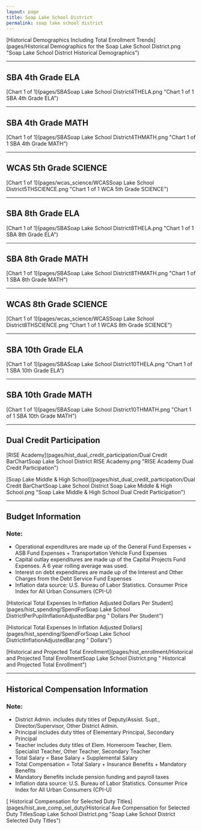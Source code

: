 ```yaml
---
layout: page
title: Soap Lake School District
permalink: soap lake school district
---
```



[Historical Demographics Including Total Enrollment Trends](pages/Historical Demographics for the Soap Lake School District.png "Soap Lake School District Historical Demographics")

___

## SBA 4th Grade ELA

[Chart 1 of 1](pages/SBASoap Lake School District4THELA.png "Chart 1 of 1 SBA 4th Grade ELA")


___

## SBA 4th Grade MATH

[Chart 1 of 1](pages/SBASoap Lake School District4THMATH.png "Chart 1 of 1 SBA 4th Grade MATH")


___

## WCAS 5th Grade SCIENCE

[Chart 1 of 1](pages/wcas_science/WCASSoap Lake School District5THSCIENCE.png "Chart 1 of 1 WCA 5th Grade SCIENCE")


___

## SBA 8th Grade ELA

[Chart 1 of 1](pages/SBASoap Lake School District8THELA.png "Chart 1 of 1 SBA 8th Grade ELA")


___

## SBA 8th Grade MATH

[Chart 1 of 1](pages/SBASoap Lake School District8THMATH.png "Chart 1 of 1 SBA 8th Grade MATH")


___

## WCAS 8th Grade SCIENCE

[Chart 1 of 1](pages/wcas_science/WCASSoap Lake School District8THSCIENCE.png "Chart 1 of 1 WCAS 8th Grade SCIENCE")


___

## SBA 10th Grade ELA

[Chart 1 of 1](pages/SBASoap Lake School District10THELA.png "Chart 1 of 1 SBA 10th Grade ELA")


___

## SBA 10th Grade MATH

[Chart 1 of 1](pages/SBASoap Lake School District10THMATH.png "Chart 1 of 1 SBA 10th Grade MATH")


___

## Dual Credit Participation

[RISE Academy](pages/hist_dual_credit_participation/Dual Credit BarChartSoap Lake School District RISE Academy.png "RISE Academy Dual Credit Participation")

[Soap Lake Middle & High School](pages/hist_dual_credit_participation/Dual Credit BarChartSoap Lake School District Soap Lake Middle & High School.png "Soap Lake Middle & High School Dual Credit Participation")


___

## Budget Information
### Note:
- Operational expenditures are made up of the General Fund Expenses + ASB Fund Expenses + Transportation Vehicle Fund Expenses
- Capital outlay expenditures are made up of the Capital Projects Fund Expenses. A 6 year rolling average was used.
- Interest on debt expenditures are made up of the Interest and Other Charges from the Debt Service Fund Expenses
- Inflation data source: U.S. Bureau of Labor Statistics. Consumer Price Index for All Urban Consumers (CPI-U)

[Historical Total Expenses In Inflation Adjusted Dollars Per Student](pages/hist_spending/SpendForSoap Lake School DistrictPerPupilInflationAdjustedBar.png " Dollars Per Student")

[Historical Total Expenses In Inflation Adjusted Dollars](pages/hist_spending/SpendForSoap Lake School DistrictInflationAdjustedBar.png " Dollars")

[Historical and Projected Total Enrollment](pages/hist_enrollment/Historical and Projected Total EnrollmentSoap Lake School District.png " Historical and Projected Total Enrollment")


___

## Historical Compensation Information
### Note:
- District Admin. includes duty titles of Deputy/Assist. Supt., Director/Supervisor, Other District Admin.
- Principal includes duty titles of Elementary Principal, Secondary Principal
- Teacher includes duty titles of Elem. Homeroom Teacher, Elem. Specialist Teacher, Other Teacher, Secondary Teacher
- Total Salary = Base Salary + Supplemental Salary
- Total Compensation = Total Salary + Insurance Benefits + Mandatory Benefits
- Mandatory Benefits include pension funding and payroll taxes
- Inflation data source: U.S. Bureau of Labor Statistics. Consumer Price Index for All Urban Consumers (CPI-U)

[ Historical Compensation for Selected Duty Titles](pages/hist_ave_comp_sel_duty/Historical Ave Compensation for Selected Duty TitlesSoap Lake School District.png "Soap Lake School District Selected Duty Titles")

